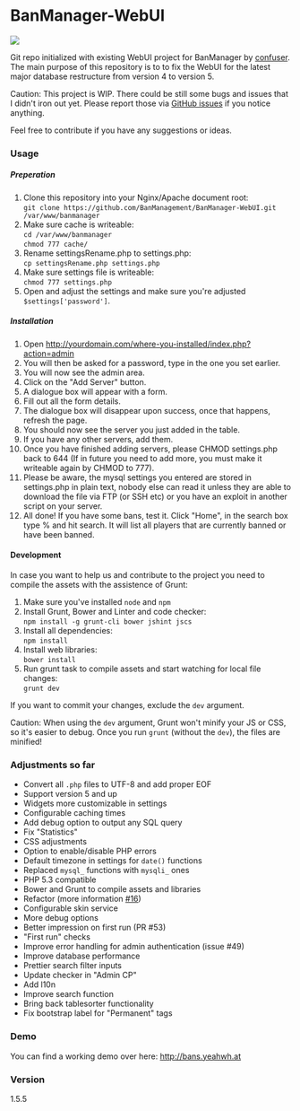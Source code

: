 BanManager-WebUI
================

![](http://up.frd.mn/jaCRp.png)

Git repo initialized with existing WebUI project for BanManager by [confuser](https://github.com/confuser/Ban-Management). The main purpose of this repository is to to fix the WebUI for the latest major database restructure from version 4 to version 5.

Caution: This project is WIP. There could be still some bugs and issues that I didn't iron out yet. Please report those via [GitHub issues](https://github.com/BanManagement/BanManager-WebUI/issues) if you notice anything.

Feel free to contribute if you have any suggestions or ideas.

### Usage

##### Preperation

1. Clone this repository into your Nginx/Apache document root:  
  `git clone https://github.com/BanManagement/BanManager-WebUI.git /var/www/banmanager`
1. Make sure cache is writeable:  
  `cd /var/www/banmanager`  
  `chmod 777 cache/`  
1. Rename settingsRename.php to settings.php:  
  `cp settingsRename.php settings.php`
1. Make sure settings file is writeable:  
  `chmod 777 settings.php`
1. Open and adjust the settings and make sure you're adjusted `$settings['password']`.

##### Installation

1. Open http://yourdomain.com/where-you-installed/index.php?action=admin
1. You will then be asked for a password, type in the one you set earlier.
1. You will now see the admin area.
1. Click on the "Add Server" button.
1. A dialogue box will appear with a form.
1. Fill out all the form details.
1. The dialogue box will disappear upon success, once that happens, refresh the page.
1. You should now see the server you just added in the table.
1. If you have any other servers, add them.
1. Once you have finished adding servers, please CHMOD settings.php back to 644 (If in future you need to add more, you must make it writeable again by CHMOD to 777).
1. Please be aware, the mysql settings you entered are stored in settings.php in plain text, nobody else can read it unless they are able to download the file via FTP (or SSH etc) or you have an exploit in another script on your server.
1. All done! If you have some bans, test it. Click "Home", in the search box type % and hit search. It will list all players that are currently banned or have been banned.

#### Development

In case you want to help us and contribute to the project you need to compile the assets with the assistence of Grunt:

1. Make sure you've installed `node` and `npm`
1. Install Grunt, Bower and Linter and code checker:  
  `npm install -g grunt-cli bower jshint jscs`
1. Install all dependencies:  
  `npm install`
1. Install web libraries:  
  `bower install`
1. Run grunt task to compile assets and start watching for local file changes:  
  `grunt dev`

If you want to commit your changes, exclude the `dev` argument.

Caution: When using the `dev` argument, Grunt won't minify your JS or CSS, so it's easier to debug. Once you run `grunt` (without the `dev`), the files are minified!

### Adjustments so far

* Convert all `.php` files to UTF-8 and add proper EOF
* Support version 5 and up
* Widgets more customizable in settings
* Configurable caching times
* Add debug option to output any SQL query
* Fix "Statistics"
* CSS adjustments
* Option to enable/disable PHP errors
* Default timezone in settings for `date()` functions
* Replaced `mysql_` functions with `mysqli_` ones
* PHP 5.3 compatible
* Bower and Grunt to compile assets and libraries
* Refactor (more information [#16](https://github.com/BanManagement/BanManager-WebUI/issues/16))
* Configurable skin service
* More debug options
* Better impression on first run (PR #53)
* "First run" checks
* Improve error handling for admin authentication (issue #49)
* Improve database performance
* Prettier search filter inputs
* Update checker in "Admin CP"
* Add l10n
* Improve search function
* Bring back tablesorter functionality
* Fix bootstrap label for "Permanent" tags

### Demo

You can find a working demo over here: http://bans.yeahwh.at

### Version

1.5.5
